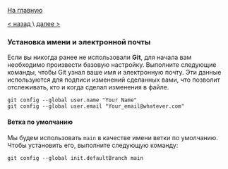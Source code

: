[На главную](./readme.md) 
 
[< назад ](./installation.md)  \  [ далее >](./GitHub.md)

### Установка имени и электронной почты

Если вы никогда ранее не использовали **Git**, для начала вам необходимо произвести базовую настройку. Выполните следующие команды, чтобы Git узнал ваше имя и электронную почту. Эти данные используются для подписи изменений сделанных вами, что позволит отслеживать, кто и когда сделал изменения в файле.

``` bash-
git config --global user.name "Your Name"
git config --global user.email "Your_email@whatever.com"
```

#### Ветка по умолчанию

Мы будем использовать `main` в качестве имени ветки по умолчанию. Чтобы установить его, выполните следующую команду:

``` bash-
git config --global init.defaultBranch main
```
